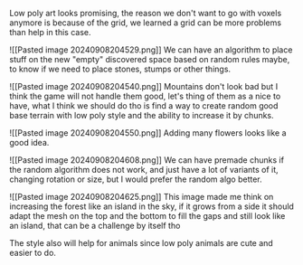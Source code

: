  Low poly art looks promising, the reason we don't want to go with voxels anymore is because of the grid, we learned a grid can be more problems than help in this case.

![[Pasted image 20240908204529.png]]
We can have an algorithm to place stuff on the new "empty" discovered space based on random rules maybe, to know if we need to place stones, stumps or other things.

![[Pasted image 20240908204540.png]]
Mountains don't look bad but I think the game will not handle them good, let's thing of them as a nice to have, what I think we should do tho is find a way to create random good base terrain with low poly style and the ability to increase it by chunks.

![[Pasted image 20240908204550.png]]
Adding many flowers looks like a good idea.

![[Pasted image 20240908204608.png]]
We can have premade chunks if the random algorithm does not work, and just have a lot of variants of it, changing rotation or size, but I would prefer the random algo better.

![[Pasted image 20240908204625.png]]
This image made me think on increasing the forest like an island in the sky, if it grows from a side it should adapt the mesh on the top and the bottom to fill the gaps and still look like an island, that can be a challenge by itself tho

The style also will help for animals since low poly animals are cute and easier to do.